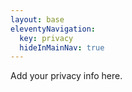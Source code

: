 ```yaml
---
layout: base
eleventyNavigation:
  key: privacy
  hideInMainNav: true
---
```


Add your privacy info here.
